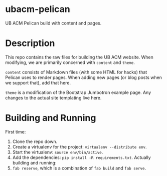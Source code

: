 ubacm-pelican
=============

UB ACM Pelican build with content and pages.

Description
===========
This repo contains the raw files for building the UB ACM website. When modifying, we are primarily concerned with `content` and `theme`.

`content` consists of Markdown files (with some HTML for hacks) that Pelican uses to render pages. When adding new pages (or blog posts when we support that), add that here.

`theme` is a modification of the Bootstrap Jumbotron example page. Any changes to the actual site templating live here.

Building and Running
====================
First time:
1. Clone the repo down.
2. Create a virtualenv for the project: `virtualenv --distribute env`.
3. Start the virtualenv: `source env/bin/active`.
4. Add the dependencies: `pip install -R requirements.txt`.
Actually building and running: 
1. `fab reserve`, which is a combination of `fab build` and `fab serve`.
